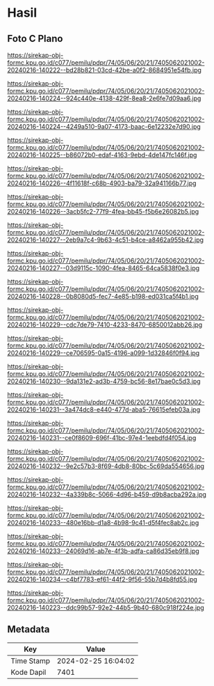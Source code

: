 # Hasil

## Foto C Plano

https://sirekap-obj-formc.kpu.go.id/c077/pemilu/pdpr/74/05/06/20/21/7405062021002-20240216-140222--bd28b821-03cd-42be-a0f2-8684951e54fb.jpg

https://sirekap-obj-formc.kpu.go.id/c077/pemilu/pdpr/74/05/06/20/21/7405062021002-20240216-140224--924c440e-4138-429f-8ea8-2e6fe7d09aa6.jpg

https://sirekap-obj-formc.kpu.go.id/c077/pemilu/pdpr/74/05/06/20/21/7405062021002-20240216-140224--4249a510-9a07-4173-baac-6e12232e7d90.jpg

https://sirekap-obj-formc.kpu.go.id/c077/pemilu/pdpr/74/05/06/20/21/7405062021002-20240216-140225--b86072b0-edaf-4163-9ebd-4de147fc146f.jpg

https://sirekap-obj-formc.kpu.go.id/c077/pemilu/pdpr/74/05/06/20/21/7405062021002-20240216-140226--4f11618f-c68b-4903-ba79-32a941166b77.jpg

https://sirekap-obj-formc.kpu.go.id/c077/pemilu/pdpr/74/05/06/20/21/7405062021002-20240216-140226--3acb5fc2-77f9-4fea-bb45-f5b6e26082b5.jpg

https://sirekap-obj-formc.kpu.go.id/c077/pemilu/pdpr/74/05/06/20/21/7405062021002-20240216-140227--2eb9a7c4-9b63-4c51-b4ce-a8462a955b42.jpg

https://sirekap-obj-formc.kpu.go.id/c077/pemilu/pdpr/74/05/06/20/21/7405062021002-20240216-140227--03d9115c-1090-4fea-8465-64ca5838f0e3.jpg

https://sirekap-obj-formc.kpu.go.id/c077/pemilu/pdpr/74/05/06/20/21/7405062021002-20240216-140228--0b8080d5-fec7-4e85-b198-ed031ca5f4b1.jpg

https://sirekap-obj-formc.kpu.go.id/c077/pemilu/pdpr/74/05/06/20/21/7405062021002-20240216-140229--cdc7de79-7410-4233-8470-6850012abb26.jpg

https://sirekap-obj-formc.kpu.go.id/c077/pemilu/pdpr/74/05/06/20/21/7405062021002-20240216-140229--ce706595-0a15-4196-a099-1d32846f0f94.jpg

https://sirekap-obj-formc.kpu.go.id/c077/pemilu/pdpr/74/05/06/20/21/7405062021002-20240216-140230--9da131e2-ad3b-4759-bc56-8e17bae0c5d3.jpg

https://sirekap-obj-formc.kpu.go.id/c077/pemilu/pdpr/74/05/06/20/21/7405062021002-20240216-140231--3a474dc8-e440-477d-aba5-76615efeb03a.jpg

https://sirekap-obj-formc.kpu.go.id/c077/pemilu/pdpr/74/05/06/20/21/7405062021002-20240216-140231--ce0f8609-696f-41bc-97e4-1eebdfd4f054.jpg

https://sirekap-obj-formc.kpu.go.id/c077/pemilu/pdpr/74/05/06/20/21/7405062021002-20240216-140232--9e2c57b3-8f69-4db8-80bc-5c69da554656.jpg

https://sirekap-obj-formc.kpu.go.id/c077/pemilu/pdpr/74/05/06/20/21/7405062021002-20240216-140232--4a339b8c-5066-4d96-b459-d9b8acba292a.jpg

https://sirekap-obj-formc.kpu.go.id/c077/pemilu/pdpr/74/05/06/20/21/7405062021002-20240216-140233--480e16bb-d1a8-4b98-9c41-d5f4fec8ab2c.jpg

https://sirekap-obj-formc.kpu.go.id/c077/pemilu/pdpr/74/05/06/20/21/7405062021002-20240216-140233--24069d16-ab7e-4f3b-adfa-ca86d35eb9f8.jpg

https://sirekap-obj-formc.kpu.go.id/c077/pemilu/pdpr/74/05/06/20/21/7405062021002-20240216-140234--c4bf7783-ef61-44f2-9f56-55b7d4b8fd55.jpg

https://sirekap-obj-formc.kpu.go.id/c077/pemilu/pdpr/74/05/06/20/21/7405062021002-20240216-140223--ddc99b57-92e2-44b5-9b40-680c918f224e.jpg


## Metadata

| Key        | Value               |
| ---------- | ------------------- |
| Time Stamp | 2024-02-25 16:04:02 |
| Kode Dapil | 7401                |



